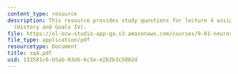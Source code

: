 ```yaml
---
content_type: resource
description: This resource provides study questions for lecture 4 assigned readings
  (History and Goals IV).
file: https://ol-ocw-studio-app-qa.s3.amazonaws.com/courses/9-01-neuroscience-and-behavior-fall-2003/133581c6b5ab03eb6c5ee2b2b3c5082d_sq4.pdf
file_type: application/pdf
resourcetype: Document
title: sq4.pdf
uid: 133581c6-b5ab-03eb-6c5e-e2b2b3c5082d
---
```

